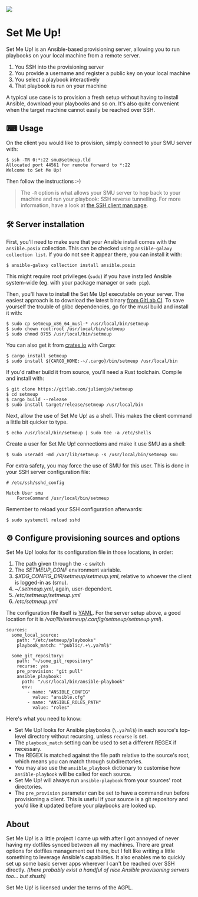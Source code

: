 <img src="https://jjpk.me/uploads/8186f022fbe440cb8f3fbfe88cf97ff0.svg" align="center" />


# Set Me Up!

Set Me Up! is an Ansible-based provisioning server, allowing you to run playbooks on your local machine from a remote server.

1. You SSH into the provisioning server
2. You provide a username and register a public key on your local machine
3. You select a playbook interactively
3. That playbook is run on your machine

A typical use case is to provision a fresh setup without having to install Ansible, download your playbooks and so on. It's also quite convenient when the target machine cannot easily be reached over SSH.

## ⌨ Usage

On the client you would like to provision, simply connect to your SMU server with:

	$ ssh -TR 0:*:22 smu@setmeup.tld
	Allocated port 44561 for remote forward to *:22
	Welcome to Set Me Up!

Then follow the instructions :-)

> The `-R` option is what allows your SMU server to hop back to your machine and run your playbook: SSH reverse tunnelling. For more information, have a look at [the SSH client man page](https://linux.die.net/man/1/ssh).


## 🛠 Server installation

First, you'll need to make sure that your Ansible install comes with the `ansible.posix` collection. This can be checked using `ansible-galaxy collection list`. If you do not see it appear there, you can install it with:

    $ ansible-galaxy collection install ansible.posix

This might require root privileges (`sudo`) if you have installed Ansible system-wide (eg. with your package manager or `sudo pip`).

Then, you'll have to install the Set Me Up! executable on your server. The easiest approach is to download the latest binary [from GitLab CI](https://gitlab.com/julienjpk/setmeup/-/releases). To save yourself the trouble of glibc dependencies, go for the musl build and install it with:

    $ sudo cp setmeup_x86_64_musl-* /usr/local/bin/setmeup
	$ sudo chown root:root /usr/local/bin/setmeup
	$ sudo chmod 0755 /usr/local/bin/setmeup

You can also get it from [crates.io](https://crates.io/crates/setmeup) with Cargo:

	$ cargo install setmeup
    $ sudo install ${CARGO_HOME:-~/.cargo}/bin/setmeup /usr/local/bin

If you'd rather build it from source, you'll need a Rust toolchain. Compile and install with:

	$ git clone https://gitlab.com/julienjpk/setmeup
	$ cd setmeup
	$ cargo build --release
	$ sudo install target/release/setmeup /usr/local/bin

Next, allow the use of Set Me Up! as a shell. This makes the client command a little bit quicker to type.

    $ echo /usr/local/bin/setmeup | sudo tee -a /etc/shells

Create a user for Set Me Up! connections and make it use SMU as a shell:

    $ sudo useradd -md /var/lib/setmeup -s /usr/local/bin/setmeup smu

For extra safety, you may force the use of SMU for this user. This is done in your SSH server configuration file:

	# /etc/ssh/sshd_config

	Match User smu
	    ForceCommand /usr/local/bin/setmeup

Remember to reload your SSH configuration afterwards:

	$ sudo systemctl reload sshd


## ⚙ Configure provisioning sources and options

Set Me Up! looks for its configuration file in those locations, in order:

1. The path given through the `-c` switch
2. The *SETMEUP_CONF* environment variable.
3. *$XDG_CONFIG_DIR/setmeup/setmeup.yml*, relative to whoever the client is logged-in as (smu).
4. *~/.setmeup.yml*, again, user-dependent.
5. */etc/setmeup/setmeup.yml*
6. */etc/setmeup.yml*

The configuration file itself is [YAML](https://yaml.org/). For the server setup above, a good location for it is */var/lib/setmeup/.config/setmeup/setmeup.yml*).

	sources:
	  some_local_source:
	    path: "/etc/setmeup/playbooks"
        playbook_match: "^public/.+\.ya?ml$"

	  some_git_repository:
	    path: "~/some_git_repository"
        recurse: yes
        pre_provision: "git pull"
        ansible_playbook:
	      path: "/usr/local/bin/ansible-playbook"
	      env:
	        - name: "ANSIBLE_CONFIG"
	          value: "ansible.cfg"
	        - name: "ANSIBLE_ROLES_PATH"
	          value: "roles"

Here's what you need to know:

- Set Me Up! looks for Ansible playbooks (`\.ya?ml$`) in each source's top-level directory without recursing, unless `recurse` is set.
- The `playbook_match` setting can be used to set a different REGEX if necessary.
- The REGEX is matched against the file path relative to the source's root, which means you can match through subdirectories.
- You may also use the `ansible_playbook` dictionary to customise how `ansible-playbook` will be called for each source.
- Set Me Up! will always run `ansible-playbook` from your sources' root directories.
- The `pre_provision` parameter can be set to have a command run before provisioning a client. This is useful if your source is a git repository and you'd like it updated before your playbooks are looked up.


## About

Set Me Up! is a little project I came up with after I got annoyed of never having my dotfiles synced between all my machines.
There are great options for dotfiles management out there, but I felt like writing a little something to leverage Ansible's capabilities.
It also enables me to quickly set up some basic server apps wherever I can't be reached over SSH directly.
*(there probably exist a handful of nice Ansible provisoning servers too... but shush)*

Set Me Up! is licensed under the terms of the AGPL.
